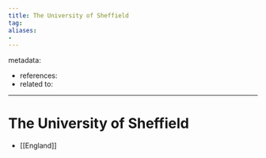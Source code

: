 ```yaml
---
title: The University of Sheffield
tag:
aliases:
- 
---
```


metadata:
- references:
- related to:

---

# The University of Sheffield

- [[England]]
